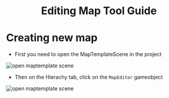 <h1 align="center">
  Editing Map Tool Guide
</h1>

# Creating new map
- First you need to open the MapTemplateScene in the project <br>

![open maptemplate scene](/../main/Screenshot/Screenshot_createmap_01.png)

- Then on the Hierachy tab, click on the `MapEditor` gameobject <br>

![open maptemplate scene](/../main/Screenshot/Screenshot_createmap_02.png)



